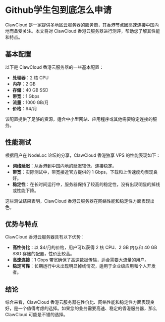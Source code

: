 # Github学生包到底怎么申请

ClawCloud 是一家提供多地区云服务器的服务商，其香港节点因高速连接中国内地而备受关注。本文将对 ClawCloud 香港云服务器进行测评，帮助您了解其性能和特点。

## 基本配置

以下是 ClawCloud 香港云服务器的一些基本配置：

- **处理器**：2 核 CPU
- **内存**：2 GB
- **存储**：40 GB SSD
- **带宽**：1 Gbps
- **流量**：1000 GB/月
- **价格**：$4/月

该配置提供了足够的资源，适合中小型网站、应用程序或其他需要稳定连接的服务。

## 性能测试

根据用户在 NodeLoc 论坛的分享，ClawCloud 香港独享 VPS 的性能表现如下：

- **网络延迟**：从香港到中国内地的延迟较低，连接稳定。
- **带宽**：实际测试中，带宽接近官方提供的 1 Gbps，下载和上传速度均表现良好。
- **稳定性**：在长时间运行中，服务器保持了较高的稳定性，没有出现明显的掉线或性能下降。

这些测试结果表明，ClawCloud 香港云服务器在网络性能和稳定性方面表现出色。

## 优势与特点

ClawCloud 香港云服务器具有以下优势：

- **高性价比**：以 $4/月的价格，用户可以获得 2 核 CPU、2 GB 内存和 40 GB SSD 存储的配置，性价比较高。
- **高速连接**：1 Gbps 带宽确保了高速数据传输，适合需要大流量的用户。
- **稳定可靠**：长期运行中未出现明显掉线情况，适用于企业级应用和个人开发者。

## 结论

综合来看，ClawCloud 香港云服务器在性价比、网络性能和稳定性方面表现良好，是一个值得考虑的选择。如果您的业务需要高速、稳定的香港服务器，那么 ClawCloud 可能是不错的选择。
